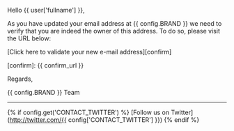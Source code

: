 Hello {{ user['fullname'] }},

As you have updated your email address at {{ config.BRAND }} we need to verify that you
are indeed the owner of this address. To do so, please visit the URL below:

[Click here to validate your new e-mail address][confirm]

[confirm]: {{ confirm_url }}

Regards,

{{ config.BRAND }} Team

***
{% if config.get('CONTACT_TWITTER') %}
[Follow us on Twitter](http://twitter.com/{{ config['CONTACT_TWITTER'] }})
{% endif %}
